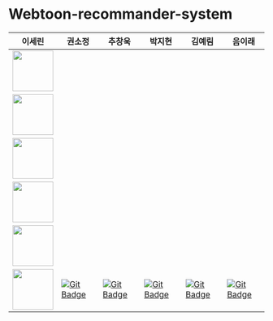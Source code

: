 # Webtoon-recommander-system

|  이세린  |  권소정  |  추창욱  |  박지현  |  김예림  |  음이래  |
|--------|--------|--------|--------|--------|--------|
| <img src='https://avatars.githubusercontent.com/u/105341794?v=4' height=80 width=80></img> 
| <img src='https://avatars.githubusercontent.com/u/105343406?v=4' height=80 width=80></img> 
| <img src='https://avatars.githubusercontent.com/u/107037722?v=4' height=80 width=80></img> 
| <img src='' height=80 width=80></img> 
| <img src='https://avatars.githubusercontent.com/u/105343281?v=4' height=80 width=80></img> 
| <img src='https://avatars.githubusercontent.com/u/92346855?v=4' height=80 width=80></img> | [![Git Badge](http://img.shields.io/badge/-Github-black?style=flat-square&logo=github)](https://github.com/srinlin) | [![Git Badge](http://img.shields.io/badge/-Github-black?style=flat-square&logo=github)](https://github.com/Kwon-Sojung) | [![Git Badge](http://img.shields.io/badge/-Github-black?style=flat-square&logo=github)](https://github.com/chuchacha) | [![Git Badge](http://img.shields.io/badge/-Github-black?style=flat-square&logo=github)](https://github.com/milhaud1201) | [![Git Badge](http://img.shields.io/badge/-Github-black?style=flat-square&logo=github)](https://github.com/Yelim) | [![Git Badge](http://img.shields.io/badge/-Github-black?style=flat-square&logo=github)](https://github.com/yirehE) |
